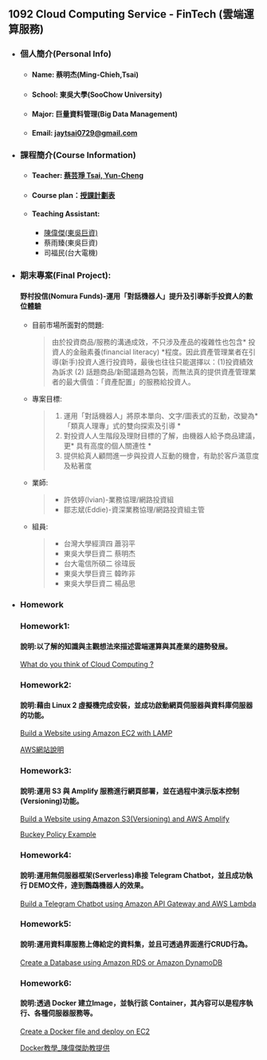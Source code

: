 ## 1092 Cloud Computing Service - FinTech (雲端運算服務)
* ### 個人簡介(Personal  Info) ##
  + #### Name: 蔡明杰(Ming-Chieh,Tsai)
  + #### School: 東吳大學(SooChow University)
  + #### Major: 巨量資料管理(Big Data Management)
  + #### Email: jaytsai0729@gmail.com


* ### 課程簡介(Course Information) ##
  + #### Teacher: [蔡芸琤 Tsai, Yun-Cheng](https://github.com/pecu?tab=repositories)
  + #### Course plan：[授課計劃表](http://doc.sys.scu.edu.tw/teachplanHtml/1092/1092BDM21301.html)
  + #### Teaching Assistant:
    - [陳偉傑(東吳巨資)](https://github.com/sefx5ever)   
    - 蔡雨臻(東吳巨資)
    - 司福民(台大電機)

* ### 期末專案(Final Project):
  #### 野村投信(Nomura Funds)-運用「對話機器人」提升及引導新手投資人的數位體驗
  
  + 目前市場所面對的問題:
    > 由於投資商品/服務的溝通成效，不只涉及產品的複雜性也包含* 投資人的金融素養(financial literacy) *程度。因此資產管理業者在引導(新手)投資人進行投資時，最後也往往只能選擇以：(1)投資績效為訴求 (2) 話題商品/新聞議題為包裝，而無法真的提供資產管理業者的最大價值：「資產配置」的服務給投資人。
  + 專案目標:
    > 1. 運用「對話機器人」將原本單向、文字/圖表式的互動，改變為* 「類真人理專」式的雙向探索及引導 *
    > 2. 對投資人人生階段及理財目標的了解，由機器人給予商品建議，更* 具有高度的個人關連性 *
    > 3. 提供給真人顧問進一步與投資人互動的機會，有助於客戶滿意度及粘著度
  + 業師:
    > * 許依婷(Ivian)-業務協理/網路投資組
    > * 鄒志斌(Eddie)-資深業務協理/網路投資組主管
  + 組員:
    > + 台灣大學經濟四 蕭羽平
    > + 東吳大學巨資二 蔡明杰
    > + 台大電信所碩二 徐瑋辰
    > + 東吳大學巨資三 韓昨非
    > + 東吳大學巨資二 楊品思

* ### Homework ##
 
  ### Homework1: 
  #### 說明:以了解的知識與主觀想法來描述雲端運算與其產業的趨勢發展。
  [What do you think of Cloud Computing ?](https://github.com/JayTsai0729/FinTech/blob/main/Homeworks/Week1/HW1.md)
  
  ### Homework2:
  #### 說明:藉由 Linux 2 虛擬機完成安裝，並成功啟動網頁伺服器與資料庫伺服器的功能。
  [Build a Website using Amazon EC2 with LAMP ](https://youtu.be/4nmgNKg1F_g)
  
  [AWS網站說明](https://docs.aws.amazon.com/zh_tw/AWSEC2/latest/UserGuide/ec2-lamp-amazon-linux-2.html)
  
  ### Homework3:
  #### 說明:運用 S3 與 Amplify 服務進行網頁部署，並在過程中演示版本控制(Versioning)功能。
  [Build a Website using Amazon S3(Versioning) and AWS Amplify](https://youtu.be/05fFDzCUeFc)
  
  [Buckey Policy Example](https://docs.aws.amazon.com/AmazonS3/latest/userguide/example-bucket-policies.html)
  
  ### Homework4:
  #### 說明:運用無伺服器框架(Serverless)串接 Telegram Chatbot，並且成功執行 DEMO文件，達到鸚鵡機器人的效果。

  [Build a Telegram Chatbot using Amazon API Gateway and AWS Lambda](https://youtu.be/0KFP_QR56pw)
  
  ### Homework5:
  #### 說明:運用資料庫服務上傳給定的資料集，並且可透過界面進行CRUD行為。
  
  [Create a Database using Amazon RDS or Amazon DynamoDB](https://youtu.be/pMHO2Vvi5qE)
  
  ### Homework6:
  #### 說明:透過 Docker 建立Image，並執行該 Container，其內容可以是程序執行、各種伺服器服務等。
  
  [Create a Docker file and deploy on EC2](https://youtu.be/uIRCvukyhls)
  
  [Docker教學_陳偉傑助教提供](https://www.notion.so/Docker-5cc2ffdbebd44dc1ab46ab1dfc31ebeb)
  
